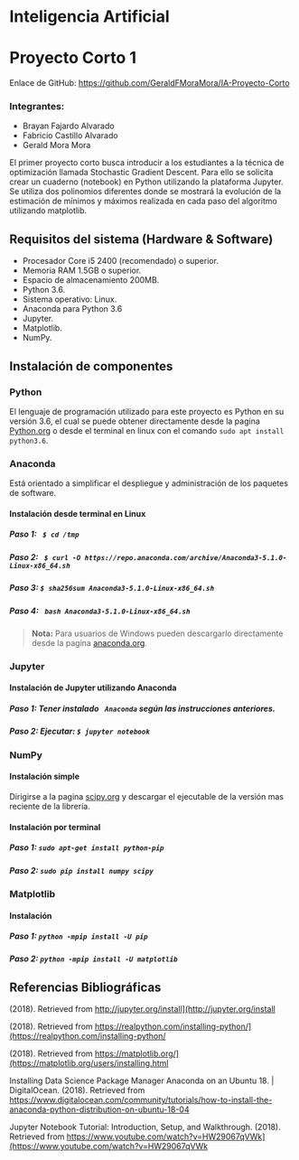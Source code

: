 # Inteligencia Artificial
# Proyecto Corto 1
Enlace de GitHub: https://github.com/GeraldFMoraMora/IA-Proyecto-Corto

### Integrantes:

 - Brayan Fajardo Alvarado
 - Fabricio Castillo Alvarado
 - Gerald Mora Mora

El primer proyecto corto busca introducir a los estudiantes a la técnica de optimización llamada Stochastic Gradient Descent. Para ello se solicita crear un cuaderno (notebook) en Python utilizando la plataforma Jupyter. Se utiliza   dos   polinomios   diferentes   donde   se   mostrará   la   evolución   de   la   estimación   de   mínimos   y   máximos   realizada   en   cada   paso   del   algoritmo utilizando matplotlib.
## Requisitos del sistema (Hardware & Software)
- Procesador Core i5 2400 (recomendado) o superior.
-   Memoria RAM 1.5GB o superior.
-   Espacio de almacenamiento 200MB.
- Python 3.6.
- Sistema operativo: Linux.
- Anaconda para Python 3.6
- Jupyter.
- Matplotlib.
- NumPy.
## Instalación de componentes

### Python
El lenguaje de programación utilizado para este proyecto es Python en su versión 3.6, el cual se puede obtener directamente desde la pagina [Python.org](https://www.python.org/) o desde el terminal en linux con el comando ``sudo apt install python3.6``.

### Anaconda
Está orientado a simplificar el despliegue y administración de los paquetes de software.
#### Instalación desde terminal en Linux
##### Paso 1:  `` $ cd /tmp``
##### Paso 2: `` $ curl -O https://repo.anaconda.com/archive/Anaconda3-5.1.0-Linux-x86_64.sh``
##### Paso 3: ``$ sha256sum Anaconda3-5.1.0-Linux-x86_64.sh``
##### Paso 4: `` bash Anaconda3-5.1.0-Linux-x86_64.sh``
> **Nota:** Para usuarios de Windows pueden descargarlo directamente desde la pagina [anaconda.org](https://anaconda.org/anaconda/python).
### Jupyter
#### Instalación de Jupyter utilizando Anaconda
##### Paso 1:  Tener instalado `` Anaconda`` según las instrucciones anteriores.
##### Paso 2:  Ejecutar: ``$ jupyter notebook``
### NumPy
#### Instalación simple
Dirigirse a la pagina [scipy.org](https://www.scipy.org/scipylib/download.html) y descargar el ejecutable de la versión mas reciente de la librería.
#### Instalación por terminal
##### Paso 1: ``sudo apt-get install python-pip  ``
##### Paso 2: ``sudo pip install numpy scipy``
### Matplotlib
#### Instalación
##### Paso 1: ``python -mpip install -U pip``
##### Paso 2: ``python -mpip install -U matplotlib``
## Referencias Bibliográficas


(2018). Retrieved from http://jupyter.org/install](http://jupyter.org/install

(2018). Retrieved from https://realpython.com/installing-python/](https://realpython.com/installing-python/

 (2018). Retrieved from https://matplotlib.org/](https://matplotlib.org/users/installing.html

Installing Data Science Package Manager Anaconda on an Ubuntu 18. | DigitalOcean. (2018). Retrieved from https://www.digitalocean.com/community/tutorials/how-to-install-the-anaconda-python-distribution-on-ubuntu-18-04

Jupyter Notebook Tutorial: Introduction, Setup, and Walkthrough. (2018). Retrieved from https://www.youtube.com/watch?v=HW29067qVWk](https://www.youtube.com/watch?v=HW29067qVWk


